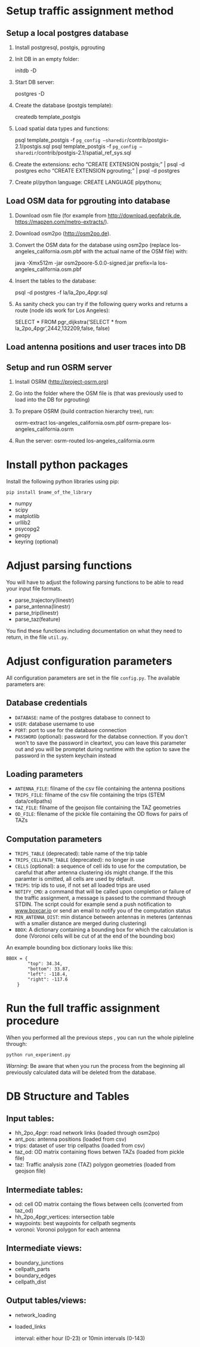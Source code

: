 # Setup traffic assignment method

## Setup a local postgres database

1. Install postgresql, postgis, pgrouting
2. Init DB in an empty folder:

	initdb -D <path for DB storage>

3. Start DB server:

	postgres -D <path for DB storage>

4. Create the database (postgis template):

	createdb template_postgis

5. Load spatial data types and functions:

	psql template_postgis -f `pg_config —sharedir`/contrib/postgis-2.1/postgis.sql
	psql template_postgis -f `pg_config —sharedir`/contrib/postgis-2.1/spatial_ref_sys.sql

6. Create the extensions:
	echo “CREATE EXTENSION postgis;” | psql -d postgres
	echo “CREATE EXTENSION pgrouting;” | psql -d postgres
	
7. Create pl/python language:
	CREATE LANGUAGE plpythonu;

## Load OSM data for pgrouting into database

1. Download osm file (for example from http://download.geofabrik.de, https://mapzen.com/metro-extracts/).
2. Download osm2po (http://osm2po.de).
3. Convert the OSM data for the database using osm2po (replace los-angeles_california.osm.pbf with the actual name of the OSM file) with:

	java -Xmx512m -jar osm2poore-5.0.0-signed.jar prefix=la los-angeles_california.osm.pbf

4. Insert the tables to the database:

	psql -d postgres -f la/la_2po_4pgr.sql 

5. As sanity check you can try if the following query works and returns a route (node ids work for Los Angeles):

	SELECT * FROM pgr_dijkstra(‘SELECT * from la_2po_4pgr’,2442,132209,false, false)

## Load antenna positions and user traces into DB


## Setup and run OSRM server

1. Install OSRM (http://project-osrm.org)
2. Go into the folder where the OSM file is (that was previously used to load into the DB for pgrouting)
3. To prepare OSRM (build contraction hierarchy tree), run:

	osrm-extract los-angeles_california.osm.pbf
	osrm-prepare los-angeles_california.osrm

4. Run the server:
	osrm-routed los-angeles_california.osrm
	
# Install python packages

Install the following python libraries using pip:

	pip install $name_of_the_library
	
* numpy
* scipy
* matplotlib
* urllib2
* psycopg2
* geopy
* keyring (optional)
	
# Adjust parsing functions

You will have to adjust the following parsing functions to be able to read your input file formats.

- parse_trajectory(linestr)
- parse_antenna(linestr)
- parse_trip(linestr)
- parse_taz(feature)

You find these functions including documentation on what they need to return, in the file `util.py`.

# Adjust configuration parameters

All configuration parameters are set in the file `config.py`. The available parameters are:

## Database credentials 

- `DATABASE`: name of the postgres database to connect to
- `USER`: database username to use
- `PORT`: port to use for the database connection
- `PASSWORD` (optional): password for the databse connection. If you don't won't to save the password in cleartext, you can leave this parameter out and you will be promptet during runtime with the option to save the password in the system keychain instead

## Loading parameters
- `ANTENNA_FILE`: filname of the csv file containing the antenna positions
- `TRIPS_FILE`: filname of the csv file containing the trips (STEM data/cellpaths)
- `TAZ_FILE`: filname of the geojson file containing the TAZ geometries
- `OD_FILE`: filename of the pickle file containing the OD flows for pairs of TAZs

## Computation parameters
- `TRIPS_TABLE` (deprecated): table name of the trip table 
- `TRIPS_CELLPATH_TABLE` (deprecated): no longer in use
- `CELLS` (optional):  a sequence of cell ids to use for the computation, be careful that after antenna clustering ids might change. If the this paramter is omitted, all cells are used by default.
- `TRIPS`: trip ids to use, if not set all loaded trips are used
- `NOTIFY_CMD`: a command that will be called upon completion or failure of the traffic assignment, a message is passed to the command through STDIN. The script could for example send a push notification to www.boxcar.io or send an email to notify you of the computation status
- `MIN_ANTENNA_DIST`: min distance between antennas in meteres (antennas with a smaller distance are merged during clustering)
- `BBOX`: A dictionary containing a bounding box for which the calculation is done (Voronoi cells will be cut of at the end of the bounding box)

An example bounding box dictionary looks like this:

	BBOX = {
			"top": 34.34,
			"bottom": 33.87,
			"left": -118.4,
			"right": -117.6
		}

# Run the full traffic assignment procedure
	
When you performed all the previous steps , you can run the whole pipleline through:

	python run_experiment.py
	
*Warning*: Be aware that when you run the process from the beginning all previously calculated data will be deleted from the database.
	
# DB Structure and Tables

## Input tables:
* hh_2po_4pgr: road network links (loaded through osm2po)
* ant_pos: antenna positions (loaded from csv)
* trips: dataset of user trip cellpaths (loaded from csv)
* taz_od: OD matrix containing flows betwen TAZs (loaded from pickle file)
* taz: Traffic analysis zone (TAZ) polygon geometries (loaded from geojson file)

## Intermediate tables:
* od: cell OD matrix containg the flows between cells (converted from taz_od)
* hh_2po_4pgr_vertices: intersection table
* waypoints: best waypoints for cellpath segments
* voronoi: Voronoi polygon for each antenna

## Intermediate views:
* boundary_junctions
* cellpath_parts
* boundary_edges
* cellpath_dist

## Output tables/views:
* network_loading
* loaded_links

	interval: either hour (0-23) or 10min intervals (0-143)


